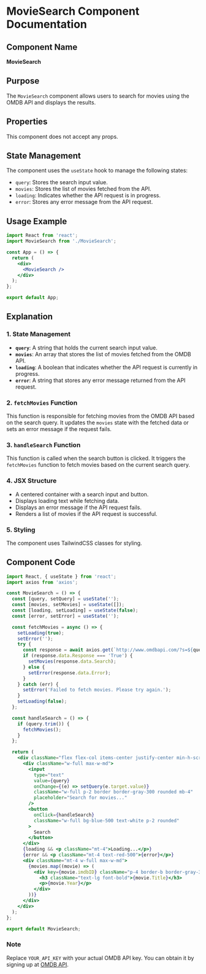 # MovieSearch Component Documentation

## Component Name
**MovieSearch**

## Purpose
The `MovieSearch` component allows users to search for movies using the OMDB API and displays the results.

## Properties
This component does not accept any props.

## State Management
The component uses the `useState` hook to manage the following states:
- `query`: Stores the search input value.
- `movies`: Stores the list of movies fetched from the API.
- `loading`: Indicates whether the API request is in progress.
- `error`: Stores any error message from the API request.

## Usage Example
```jsx
import React from 'react';
import MovieSearch from './MovieSearch';

const App = () => {
  return (
    <div>
      <MovieSearch />
    </div>
  );
};

export default App;
```

## Explanation

### 1. State Management
- **`query`**: A string that holds the current search input value.
- **`movies`**: An array that stores the list of movies fetched from the OMDB API.
- **`loading`**: A boolean that indicates whether the API request is currently in progress.
- **`error`**: A string that stores any error message returned from the API request.

### 2. `fetchMovies` Function
This function is responsible for fetching movies from the OMDB API based on the search query. It updates the `movies` state with the fetched data or sets an error message if the request fails.

### 3. `handleSearch` Function
This function is called when the search button is clicked. It triggers the `fetchMovies` function to fetch movies based on the current search query.

### 4. JSX Structure
- A centered container with a search input and button.
- Displays loading text while fetching data.
- Displays an error message if the API request fails.
- Renders a list of movies if the API request is successful.

### 5. Styling
The component uses TailwindCSS classes for styling.

## Component Code
```jsx
import React, { useState } from 'react';
import axios from 'axios';

const MovieSearch = () => {
  const [query, setQuery] = useState('');
  const [movies, setMovies] = useState([]);
  const [loading, setLoading] = useState(false);
  const [error, setError] = useState('');

  const fetchMovies = async () => {
    setLoading(true);
    setError('');
    try {
      const response = await axios.get(`http://www.omdbapi.com/?s=${query}&apikey=YOUR_API_KEY`);
      if (response.data.Response === 'True') {
        setMovies(response.data.Search);
      } else {
        setError(response.data.Error);
      }
    } catch (err) {
      setError('Failed to fetch movies. Please try again.');
    }
    setLoading(false);
  };

  const handleSearch = () => {
    if (query.trim()) {
      fetchMovies();
    }
  };

  return (
    <div className="flex flex-col items-center justify-center min-h-screen bg-gray-100 p-4">
      <div className="w-full max-w-md">
        <input
          type="text"
          value={query}
          onChange={(e) => setQuery(e.target.value)}
          className="w-full p-2 border border-gray-300 rounded mb-4"
          placeholder="Search for movies..."
        />
        <button
          onClick={handleSearch}
          className="w-full bg-blue-500 text-white p-2 rounded"
        >
          Search
        </button>
      </div>
      {loading && <p className="mt-4">Loading...</p>}
      {error && <p className="mt-4 text-red-500">{error}</p>}
      <div className="mt-4 w-full max-w-md">
        {movies.map((movie) => (
          <div key={movie.imdbID} className="p-4 border-b border-gray-300">
            <h3 className="text-lg font-bold">{movie.Title}</h3>
            <p>{movie.Year}</p>
          </div>
        ))}
      </div>
    </div>
  );
};

export default MovieSearch;
```

### Note
Replace `YOUR_API_KEY` with your actual OMDB API key. You can obtain it by signing up at [OMDB API](http://www.omdbapi.com/apikey.aspx).